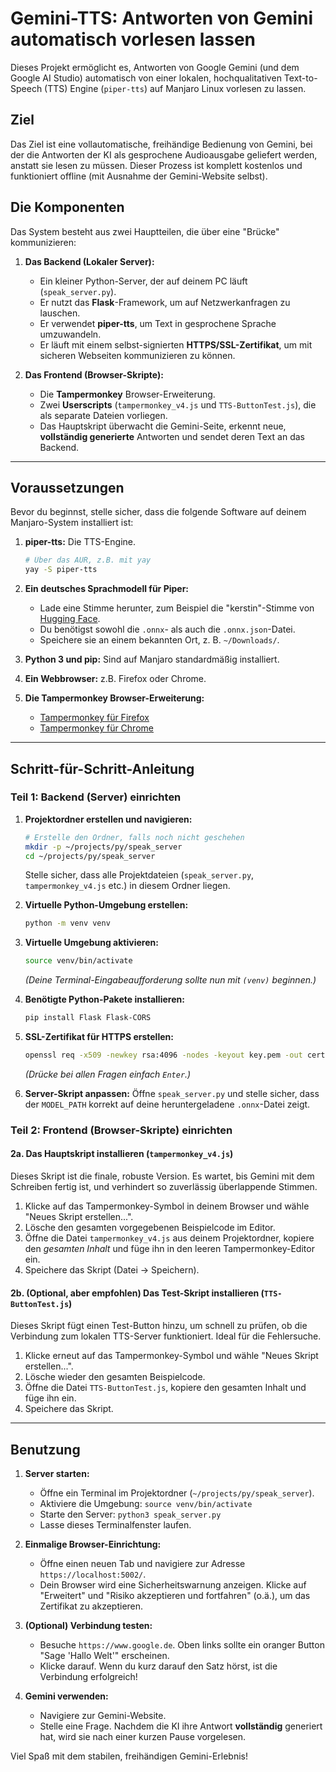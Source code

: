 # Gemini-TTS: Antworten von Gemini automatisch vorlesen lassen

Dieses Projekt ermöglicht es, Antworten von Google Gemini (und dem Google AI Studio) automatisch von einer lokalen, hochqualitativen Text-to-Speech (TTS) Engine (`piper-tts`) auf Manjaro Linux vorlesen zu lassen.

## Ziel

Das Ziel ist eine vollautomatische, freihändige Bedienung von Gemini, bei der die Antworten der KI als gesprochene Audioausgabe geliefert werden, anstatt sie lesen zu müssen. Dieser Prozess ist komplett kostenlos und funktioniert offline (mit Ausnahme der Gemini-Website selbst).

## Die Komponenten

Das System besteht aus zwei Hauptteilen, die über eine "Brücke" kommunizieren:

1.  **Das Backend (Lokaler Server):**
    *   Ein kleiner Python-Server, der auf deinem PC läuft (`speak_server.py`).
    *   Er nutzt das **Flask**-Framework, um auf Netzwerkanfragen zu lauschen.
    *   Er verwendet **piper-tts**, um Text in gesprochene Sprache umzuwandeln.
    *   Er läuft mit einem selbst-signierten **HTTPS/SSL-Zertifikat**, um mit sicheren Webseiten kommunizieren zu können.

2.  **Das Frontend (Browser-Skripte):**
    *   Die **Tampermonkey** Browser-Erweiterung.
    *   Zwei **Userscripts** (`tampermonkey_v4.js` und `TTS-ButtonTest.js`), die als separate Dateien vorliegen.
    *   Das Hauptskript überwacht die Gemini-Seite, erkennt neue, **vollständig generierte** Antworten und sendet deren Text an das Backend.

---

## Voraussetzungen

Bevor du beginnst, stelle sicher, dass die folgende Software auf deinem Manjaro-System installiert ist:

1.  **piper-tts:** Die TTS-Engine.
    ```bash
    # Über das AUR, z.B. mit yay
    yay -S piper-tts
    ```

2.  **Ein deutsches Sprachmodell für Piper:**
    *   Lade eine Stimme herunter, zum Beispiel die "kerstin"-Stimme von [Hugging Face](https://huggingface.co/rhasspy/piper-voices/tree/main/de/de_DE/kerstin/low).
    *   Du benötigst sowohl die `.onnx`- als auch die `.onnx.json`-Datei.
    *   Speichere sie an einem bekannten Ort, z. B. `~/Downloads/`.

3.  **Python 3 und pip:** Sind auf Manjaro standardmäßig installiert.

4.  **Ein Webbrowser:** z.B. Firefox oder Chrome.

5.  **Die Tampermonkey Browser-Erweiterung:**
    *   [Tampermonkey für Firefox](https://addons.mozilla.org/de/firefox/addon/tampermonkey/)
    *   [Tampermonkey für Chrome](https://chrome.google.com/webstore/detail/tampermonkey/dhdgffkkebhmkfjojejmpbldmpobfkfo)

---

## Schritt-für-Schritt-Anleitung

### Teil 1: Backend (Server) einrichten

1.  **Projektordner erstellen und navigieren:**
    ```bash
    # Erstelle den Ordner, falls noch nicht geschehen
    mkdir -p ~/projects/py/speak_server
    cd ~/projects/py/speak_server
    ```
    Stelle sicher, dass alle Projektdateien (`speak_server.py`, `tampermonkey_v4.js` etc.) in diesem Ordner liegen.

2.  **Virtuelle Python-Umgebung erstellen:**
    ```bash
    python -m venv venv
    ```

3.  **Virtuelle Umgebung aktivieren:**
    ```bash
    source venv/bin/activate
    ```
    *(Deine Terminal-Eingabeaufforderung sollte nun mit `(venv)` beginnen.)*

4.  **Benötigte Python-Pakete installieren:**
    ```bash
    pip install Flask Flask-CORS
    ```

5.  **SSL-Zertifikat für HTTPS erstellen:**
    ```bash
    openssl req -x509 -newkey rsa:4096 -nodes -keyout key.pem -out cert.pem -days 365
    ```
    *(Drücke bei allen Fragen einfach `Enter`.)*

6.  **Server-Skript anpassen:**
    Öffne `speak_server.py` und stelle sicher, dass der `MODEL_PATH` korrekt auf deine heruntergeladene `.onnx`-Datei zeigt.

### Teil 2: Frontend (Browser-Skripte) einrichten

#### 2a. Das Hauptskript installieren (`tampermonkey_v4.js`)

Dieses Skript ist die finale, robuste Version. Es wartet, bis Gemini mit dem Schreiben fertig ist, und verhindert so zuverlässig überlappende Stimmen.

1.  Klicke auf das Tampermonkey-Symbol in deinem Browser und wähle "Neues Skript erstellen...".
2.  Lösche den gesamten vorgegebenen Beispielcode im Editor.
3.  Öffne die Datei `tampermonkey_v4.js` aus deinem Projektordner, kopiere den *gesamten Inhalt* und füge ihn in den leeren Tampermonkey-Editor ein.
4.  Speichere das Skript (Datei -> Speichern).

#### 2b. (Optional, aber empfohlen) Das Test-Skript installieren (`TTS-ButtonTest.js`)

Dieses Skript fügt einen Test-Button hinzu, um schnell zu prüfen, ob die Verbindung zum lokalen TTS-Server funktioniert. Ideal für die Fehlersuche.

1.  Klicke erneut auf das Tampermonkey-Symbol und wähle "Neues Skript erstellen...".
2.  Lösche wieder den gesamten Beispielcode.
3.  Öffne die Datei `TTS-ButtonTest.js`, kopiere den gesamten Inhalt und füge ihn ein.
4.  Speichere das Skript.

---

## Benutzung

1.  **Server starten:**
    *   Öffne ein Terminal im Projektordner (`~/projects/py/speak_server`).
    *   Aktiviere die Umgebung: `source venv/bin/activate`
    *   Starte den Server: `python3 speak_server.py`
    *   Lasse dieses Terminalfenster laufen.

2.  **Einmalige Browser-Einrichtung:**
    *   Öffne einen neuen Tab und navigiere zur Adresse `https://localhost:5002/`.
    *   Dein Browser wird eine Sicherheitswarnung anzeigen. Klicke auf "Erweitert" und "Risiko akzeptieren und fortfahren" (o.ä.), um das Zertifikat zu akzeptieren.

3.  **(Optional) Verbindung testen:**
    *   Besuche `https://www.google.de`. Oben links sollte ein oranger Button "Sage 'Hallo Welt'" erscheinen.
    *   Klicke darauf. Wenn du kurz darauf den Satz hörst, ist die Verbindung erfolgreich!

4.  **Gemini verwenden:**
    *   Navigiere zur Gemini-Website.
    *   Stelle eine Frage. Nachdem die KI ihre Antwort **vollständig** generiert hat, wird sie nach einer kurzen Pause vorgelesen.

Viel Spaß mit dem stabilen, freihändigen Gemini-Erlebnis!
